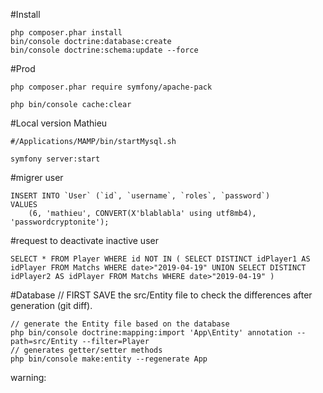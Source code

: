 #Install
```
php composer.phar install
bin/console doctrine:database:create
bin/console doctrine:schema:update --force
```

#Prod
```
php composer.phar require symfony/apache-pack

php bin/console cache:clear
```

#Local version Mathieu
```
#/Applications/MAMP/bin/startMysql.sh

symfony server:start
```

#migrer user
```
INSERT INTO `User` (`id`, `username`, `roles`, `password`)
VALUES
	(6, 'mathieu', CONVERT(X'blablabla' using utf8mb4), 'passwordcryptonite');
```

#request to deactivate inactive user
```
SELECT * FROM Player WHERE id NOT IN ( SELECT DISTINCT idPlayer1 AS idPlayer FROM Matchs WHERE date>"2019-04-19" UNION SELECT DISTINCT idPlayer2 AS idPlayer FROM Matchs WHERE date>"2019-04-19" ) 
```

#Database
// FIRST SAVE the src/Entity file to check the differences after generation (git diff). 
```
// generate the Entity file based on the database
php bin/console doctrine:mapping:import 'App\Entity' annotation --path=src/Entity --filter=Player
// generates getter/setter methods
php bin/console make:entity --regenerate App
```
warning: 